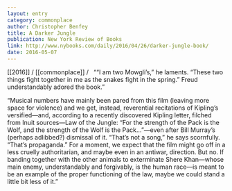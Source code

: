 ```yaml
---
layout: entry
category: commonplace
author: Christopher Benfey
title: A Darker Jungle
publication: New York Review of Books
link: http://www.nybooks.com/daily/2016/04/26/darker-jungle-book/
date: 2016-05-07
---
```


[[2016]] / [[commonplace]] / 
 
““I am two Mowgli’s,” he laments. “These two things fight together in me as the snakes fight in the spring.” Freud understandably adored the book.”

“Musical numbers have mainly been pared from this film (leaving more space for violence) and we get, instead, reverential recitations of Kipling’s versified—and, according to a recently discovered Kipling letter, filched from Inuit sources—Law of the Jungle: “For the strength of the Pack is the Wolf, and the strength of the Wolf is the Pack…”—even after Bill Murray’s (perhaps adlibbed?) dismissal of it. “That’s not a song,” he says scornfully. “That’s propaganda.” For a moment, we expect that the film might go off in a less cruelly authoritarian, and maybe even in an antiwar, direction. But no. If banding together with the other animals to exterminate Shere Khan—whose main enemy, understandably and forgivably, is the human race—is meant to be an example of the proper functioning of the law, maybe we could stand a little bit less of it.”
